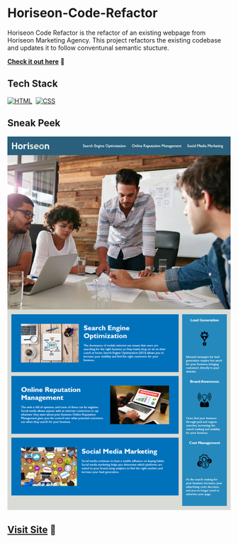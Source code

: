 # Horiseon-Code-Refactor

Horiseon Code Refactor is the refactor of an existing webpage from Horiseon Marketing Agency. This project refactors the existing codebase and updates it to follow conventunal semantic stucture.

<a href="https://thatziro.github.io/Horiseon-Code-Refactor/" target="_blank">**Check it out here**</a> 🚀

## Tech Stack

[![HTML](https://img.shields.io/badge/html5%20-%23E34F26.svg?&style=for-the-badge&logo=html5&logoColor=white)](https://github.com/jigar-sable/Portfolio-Website/search?l=html)&nbsp;
[![CSS](https://img.shields.io/badge/css3%20-%231572B6.svg?&style=for-the-badge&logo=css3&logoColor=white)](https://github.com/jigar-sable/Portfolio-Website/search?l=css)&nbsp;

## Sneak Peek

![mockup720](README-capture.png)

## <a href="https://thatziro.github.io/Horiseon-Code-Refactor/" target="_blank">Visit Site</a> 🚀
